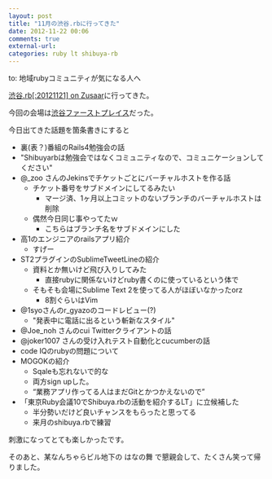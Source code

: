 ```yaml
---
layout: post
title: "11月の渋谷.rbに行ってきた"
date: 2012-11-22 00:06
comments: true
external-url: 
categories: ruby lt shibuya-rb
---
```


to: 地域rubyコミュニティが気になる人へ

[渋谷.rb[:20121121] on Zusaar](http://www.zusaar.com/event/439054)に行ってきた。

今回の会場は[渋谷ファーストプレイス](http://www.google.co.jp/maps?q=%E6%9D%B1%E4%BA%AC%E9%83%BD%E6%B8%8B%E8%B0%B7%E5%8C%BA%E7%A5%9E%E6%B3%89%E7%94%BA8-16%E3%80%80%E6%B8%8B%E8%B0%B7%E3%83%95%E3%82%A1%E3%83%BC%E3%82%B9%E3%83%88%E3%83%97%E3%83%AC%E3%82%A4%E3%82%B91F)だった。

今日出てきた話題を箇条書きにすると

- 裏(表？)番組のRails4勉強会の話
- "Shibuyarbは勉強会ではなくコミュニティなので、コミュニケーションしてください"
- @_zoo さんのJekinsでチケットごとにバーチャルホストを作る話
  - チケット番号をサブドメインにしてるみたい
    - マージ済、1ヶ月以上コミットのないブランチのバーチャルホストは削除
  - 偶然今日同じ事やってたｗ
    - こちらはブランチ名をサブドメインにした
- 高1のエンジニアのrailsアプリ紹介
  - すげー
- ST2プラグインのSublimeTweetLineの紹介
  - 資料とか無いけど飛び入りしてみた
    - 直接rubyに関係ないけどruby書くのに使っているという体で
  - そもそも会場にSublime Text 2を使ってる人がほぼいなかったorz
    - 8割ぐらいはVim
- @1syoさんのr_gyazoのコードレビュー(?)
  - "発表中に電話に出るという斬新なスタイル"
- @Joe_noh さんのcui Twitterクライアントの話
- @joker1007 さんの受け入れテスト自動化とcucumberの話
- code IQのrubyの問題について
- MOGOKの紹介
  - Sqaleも忘れないで的な
  - 両方sign upした。
  - “業務アプリ作ってる人はまだGitとかつかえないので”
- 「東京Ruby会議10でShibuya.rbの活動を紹介するLT」に立候補した
  - 半分勢いだけど良いチャンスをもらったと思ってる
  - 来月のshibuya.rbで練習


刺激になってとても楽しかったです。

そのあと、某なんちゃらビル地下の はなの舞 で懇親会して、たくさん笑って帰りました。